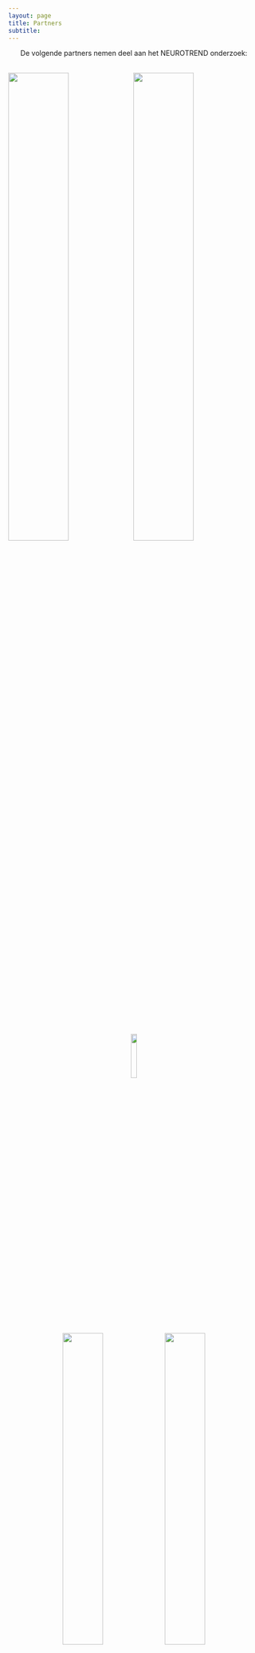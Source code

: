 ```yaml
---
layout: page
title: Partners
subtitle:
---
```





<div align="center"> 
<p>
De volgende partners nemen deel aan het NEUROTREND onderzoek:
</p>
</div>

<br>
<img src="{{ 'img/tuelogo.png' | relative_url }}" style= "width:49%" />
<img src="{{ 'img/kempenhaeghelogo.png' | relative_url }}" style= "width:49%" />
<p style="text-align: center;">
<img src="{{ 'img/philipslogo.png' | relative_url }}" style= "width:15%" />
</p>
<p style="text-align: center;">
<img src="{{ 'img/hoboheeze_logo.png' | relative_url }}" style= "width:40%" />
<img src="{{ 'img/eindhovenenginelogo.png' | relative_url }}" style= "width:40%" />
</p>